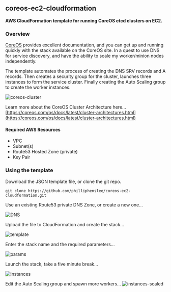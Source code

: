 ## coreos-ec2-cloudformation
**AWS CloudFormation template for running CoreOS etcd clusters on EC2.**
 
### Overview
[CoreOS](https://coreos.com) provides excellent documentation, and you can get up and running quickly with the stack available on the CoreOS site. In a quest to use DNS for service discovery, and have the ability to scale my worker/minion nodes independently.


The template automates the process of creating the DNS SRV records and A records. Then creates a security group for the cluster, launches three instances to form the service cluster. Finally creating the Auto Scaling group to create the worker instances.


![coreos-cluster](http://ph2.us/github/coreos-ec2-cloudformation/aws-etcd2-cluster-prod.png)

Learn more about the CoreOS Cluster Architecture here...
[https://coreos.com/os/docs/latest/cluster-architectures.html](https://coreos.com/os/docs/latest/cluster-architectures.html)


#### Required AWS Resources

* VPC
* Subnet(s)
* Route53 Hosted Zone (private)
* Key Pair

### Using the template
Download the JSON template file, or clone the git repo. 

```shell
git clone https://github.com/philliphenslee/coreos-ec2-cloudformation.git
```



Use an existing Route53 private DNS Zone, or create a new one...

![DNS](http://ph2.us/github/coreos-ec2-cloudformation/aws-dns-zone.png)




Upload the file to CloudFormation and create the stack...

![template](http://ph2.us/github/coreos-ec2-cloudformation/aws-cf-designer.png)




Enter the stack name and the required parameters...

![params](http://ph2.us/github/coreos-ec2-cloudformation/aws-cf-parameters.png)




Launch the stack, take a five minute break...

![instances](http://ph2.us/github/coreos-ec2-cloudformation/aws-instances.png)



Edit the Auto Scaling group and spawn more workers...
![instances-scaled](http://ph2.us/github/coreos-ec2-cloudformation/aws-instances-scaled.png)







